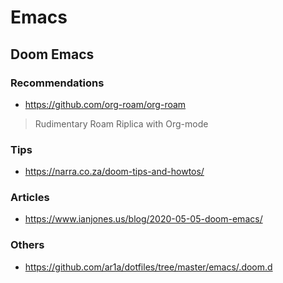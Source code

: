 # Emacs

## Doom Emacs

### Recommendations

- https://github.com/org-roam/org-roam
> Rudimentary Roam Riplica with Org-mode 

### Tips

- https://narra.co.za/doom-tips-and-howtos/

### Articles
- https://www.ianjones.us/blog/2020-05-05-doom-emacs/


### Others

- https://github.com/ar1a/dotfiles/tree/master/emacs/.doom.d
